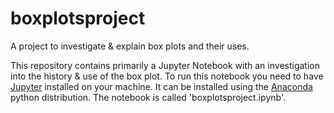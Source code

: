 # boxplotsproject
A project to investigate &amp; explain box plots and their uses.

This repository contains primarily a Jupyter Notebook with an investigation into the history & use of the box plot. 
To run this notebook you need to have [Jupyter](https://jupyter.org/) installed on your machine.  It can be installed using the [Anaconda](https://www.anaconda.com/) python distribution. 
The notebook is called 'boxplotsproject.ipynb'.

